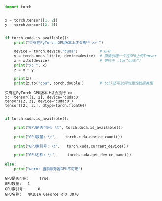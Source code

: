 ```python
import torch


x = torch.tensor([1, 2])
y = torch.tensor([2, 3])


if torch.cuda.is_available():
    print("只有在PyTorch GPU版本上才会执行 >> ")
    
    device = torch.device("cuda")          # GPU
    y = torch.ones_like(x, device=device)  # 直接创建一个在GPU上的Tensor
    x = x.to(device)                       # 等价于 .to("cuda")
    print("x: ", x)
    z = x + y

    print(z)
    print(z.to("cpu", torch.double))       # to()还可以同时更改数据类型
```

    只有在PyTorch GPU版本上才会执行 >> 
    x:  tensor([1, 2], device='cuda:0')
    tensor([2, 3], device='cuda:0')
    tensor([2., 3.], dtype=torch.float64)



```python

if torch.cuda.is_available():
    
    print("GPU是否可用: \t", torch.cuda.is_available())
    
    print("GPU数量: \t",    torch.cuda.device_count())
    
    print("GPU索引号: \t",   torch.cuda.current_device())
    
    print("GPU名称: \t",     torch.cuda.get_device_name())
    
else:
    print("warn: 当前服务器GPU不可用")
```

    GPU是否可用: 	 True
    GPU数量: 	 1
    GPU索引号: 	 0
    GPU名称: 	 NVIDIA GeForce RTX 3070



```python

```
